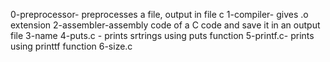 0-preprocessor- preprocesses a file, output in file c
1-compiler- gives .o extension
2-assembler-assembly code of a C code and save it in an output file
3-name
4-puts.c - prints srtrings using puts function
5-printf.c- prints using printtf function
6-size.c
